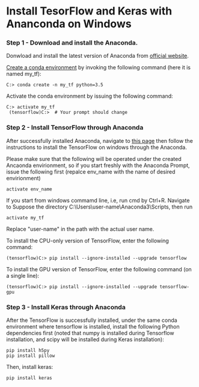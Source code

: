 # Install TesorFlow and Keras with Ananconda on Windows

### Step 1 - Download and install the Anaconda. 
Donwload and install the latest version of Anaconda from [official website](https://www.anaconda.com/download/). 

[Create a conda environment](https://conda.io/docs/user-guide/tasks/manage-environments.html#creating-an-environment-from-an-environment-yml-file) by invoking the following command (here it is named my_tf):
```
C:> conda create -n my_tf python=3.5 
```
Activate the conda environment by issuing the following command:
```
C:> activate my_tf
 (tensorflow)C:>  # Your prompt should change
```

### Step 2 - Install TensorFlow through Anaconda
After successfully installed Anaconda, navigate to [this page](https://www.tensorflow.org/install/install_windows#installing_with_anaconda) then follow the instructions to install the TensorFlow on windows through the Anaconda. 

Please make sure that the following will be operated under the created Ancaonda envirionment, so if you start freshly with the Anaconda Prompt, issue the following first (repalce env_name with the name of desired envirionment)
```
activate env_name
```
If you start from windows commamd line, i.e, run cmd by Ctrl+R. Navigate to Suppose the directory C:\Users\user-name\Anaconda3\Scripts, then run
```
activate my_tf
```
Replace "user-name" in the path with the actual user name.

To install the CPU-only version of TensorFlow, enter the following command:
```
(tensorflow)C:> pip install --ignore-installed --upgrade tensorflow 
```
To install the GPU version of TensorFlow, enter the following command (on a single line):
```
(tensorflow)C:> pip install --ignore-installed --upgrade tensorflow-gpu 
```

### Step 3 - Install Keras through Anaconda
After the TensorFlow is successfully installed, under the same conda environment where tensorflow is installed, install the following Python dependencies first (noted that numpy is installed during Tensorflow installation, and scipy will be installed during Keras installation):
```
pip install h5py
pip install pillow
```
Then, install keras:
```
pip install keras
```
